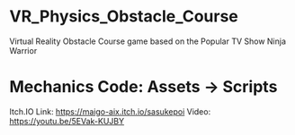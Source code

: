 # VR_Physics_Obstacle_Course
Virtual Reality Obstacle Course game based on the Popular TV Show Ninja Warrior

# Mechanics Code: Assets -> Scripts

Itch.IO Link: https://maigo-aix.itch.io/sasukepoi 
Video: https://youtu.be/5EVak-KUJBY 
